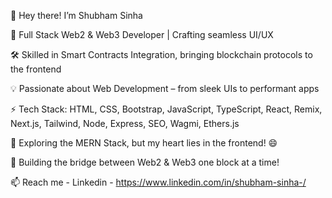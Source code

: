 👋 Hey there! I’m Shubham Sinha

🚀 Full Stack Web2 & Web3 Developer | Crafting seamless UI/UX

🛠 Skilled in Smart Contracts Integration, bringing blockchain protocols to the frontend

💡 Passionate about Web Development – from sleek UIs to performant apps

⚡ Tech Stack: HTML, CSS, Bootstrap, JavaScript, TypeScript, React, Remix, Next.js, Tailwind, Node, Express, SEO, Wagmi, Ethers.js

🌱 Exploring the MERN Stack, but my heart lies in the frontend! 😄

🔗 Building the bridge between Web2 & Web3 one block at a time!

📫 Reach me - Linkedin - https://www.linkedin.com/in/shubham-sinha-/ 
